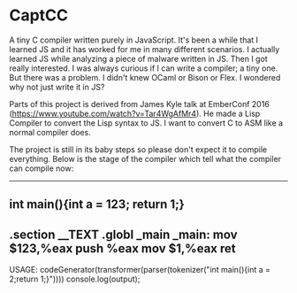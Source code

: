 # CaptCC
A tiny C compiler written purely in JavaScript.
It's been a while that I learned JS and it has worked for me in many different scenarios. 
I actually learned JS while analyzing a piece of malware written in JS. Then I got really interested.
I was always curious if I can write a compiler; a tiny one. But there was a problem. I didn't knew OCaml or Bison or Flex.
I wondered why not just write it in JS?


Parts of this project is derived from James Kyle talk at EmberConf 2016 (https://www.youtube.com/watch?v=Tar4WgAfMr4).
He made a Lisp Compiler to convert the Lisp syntax to JS.
I want to convert C to ASM like a normal compiler does.

The project is still in its baby steps so please don't expect it to compile everything.
Below is the stage of the compiler which tell what the compiler can compile now:

----------------------------------
int main(){int a = 123; return 1;}
----------------------------------
.section __TEXT
	.globl _main
_main:
	mov	$123,%eax
	push	%eax
	mov	$1,%eax
	ret
----------------------------------

USAGE:
codeGenerator(transformer(parser(tokenizer("int main(){int a = 2;return 1;}"))))
console.log(output);
